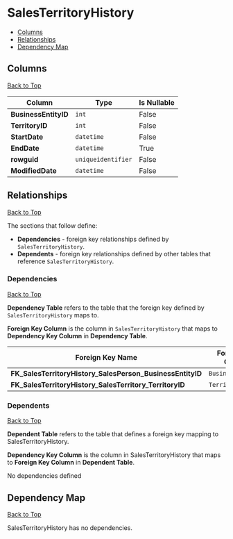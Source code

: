 # SalesTerritoryHistory

* [Columns](#columns)
* [Relationships](#relationships)
* [Dependency Map](#dependency-map)

## Columns
[Back to Top](#salesterritoryhistory)

Column | Type | Is Nullable
-------|------|------------
**BusinessEntityID** | `int` | False
**TerritoryID** | `int` | False
**StartDate** | `datetime` | False
**EndDate** | `datetime` | True
**rowguid** | `uniqueidentifier` | False
**ModifiedDate** | `datetime` | False

## Relationships
[Back to Top](#salesterritoryhistory)


The sections that follow define:
* **Dependencies** - foreign key relationships defined by `SalesTerritoryHistory`.
* **Dependents** - foreign key relationships defined by other tables that reference `SalesTerritoryHistory`.

### Dependencies
[Back to Top](#salesterritoryhistory)

**Dependency Table** refers to the table that the foreign key defined by `SalesTerritoryHistory` maps to.

**Foreign Key Column** is the column in `SalesTerritoryHistory` that maps to **Dependency Key Column** in **Dependency Table**.

Foreign Key Name | Foreign Key Column | Dependency Table | Dependency Key Column
-----------------|--------------------|------------------|----------------------
**FK_SalesTerritoryHistory_SalesPerson_BusinessEntityID** | `BusinessEntityID` | [SalesPerson](./SalesPerson.md) | `BusinessEntityID`
**FK_SalesTerritoryHistory_SalesTerritory_TerritoryID** | `TerritoryID` | [SalesTerritory](./SalesTerritory.md) | `TerritoryID`

### Dependents
[Back to Top](#salesterritoryhistory)

**Dependent Table** refers to the table that defines a foreign key mapping to SalesTerritoryHistory.

**Dependency Key Column** is the column in SalesTerritoryHistory that maps to **Foreign Key Column** in **Dependent Table**.

No dependencies defined

## Dependency Map
[Back to Top](#salesterritoryhistory)

SalesTerritoryHistory has no dependencies.
